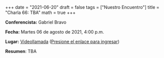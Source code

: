 +++
date      = "2021-06-20"
draft     = false
tags      = ["Nuestro Encuentro"]
title     = "Charla 66: TBA"
math      = true
+++

**Conferencista:**  Gabriel Bravo

**Fecha:** Martes 06 de agosto de 2021, 4:00 p.m.

**Lugar:** [Videollamada](https://meet.google.com/izy-pzig-pbf)  ([Presione el enlace para ingresar](https://meet.google.com/izy-pzig-pbf))

**Resumen**: TBA
